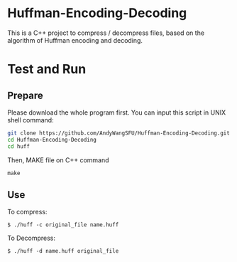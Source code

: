 # Huffman-Encoding-Decoding
This is a C++ project to compress / decompress files, based on the algorithm of Huffman encoding and decoding.

# Test and Run

## Prepare
Please download the whole program first. You can input this script in UNIX shell command:
```bash
git clone https://github.com/AndyWangSFU/Huffman-Encoding-Decoding.git
cd Huffman-Encoding-Decoding
cd huff
```
Then, MAKE file on C++ command 
```
make
```
## Use
To compress:
```
$ ./huff -c original_file name.huff
```

To Decompress:
```
$ ./huff -d name.huff original_file
```

